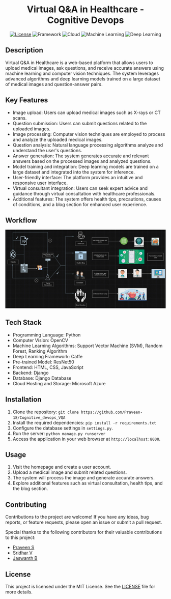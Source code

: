 <div align="center">

# Virtual Q&A in Healthcare - Cognitive Devops

[![License](https://img.shields.io/badge/License-MIT-blue.svg)](LICENSE)
![Framework](https://img.shields.io/badge/Framework-Django-092E20.svg)
![Cloud](https://img.shields.io/badge/Cloud-Microsoft%20Azure-0078D4.svg)
![Machine Learning](https://img.shields.io/badge/Machine%20Learning-Models-orange.svg)
![Deep Learning](https://img.shields.io/badge/Deep%20Learning-Models-red.svg)

</div>

## Description
Virtual Q&A in Healthcare is a web-based platform that allows users to upload medical images, ask questions, and receive accurate answers using machine learning and computer vision techniques. The system leverages advanced algorithms and deep learning models trained on a large dataset of medical images and question-answer pairs.

## Key Features
- Image upload: Users can upload medical images such as X-rays or CT scans.
- Question submission: Users can submit questions related to the uploaded images.
- Image processing: Computer vision techniques are employed to process and analyze the uploaded medical images.
- Question analysis: Natural language processing algorithms analyze and understand the user's questions.
- Answer generation: The system generates accurate and relevant answers based on the processed images and analyzed questions.
- Model training and integration: Deep learning models are trained on a large dataset and integrated into the system for inference.
- User-friendly interface: The platform provides an intuitive and responsive user interface.
- Virtual consultant integration: Users can seek expert advice and guidance through virtual consultation with healthcare professionals.
- Additional features: The system offers health tips, precautions, causes of conditions, and a blog section for enhanced user experience.

## Workflow

![Workflow](https://github.com/Praveen-18/Cognitive_devops_VQA/blob/master/Architecture/Visual%20Question%20and%20Answer%20architecture/workflow.png)

## Tech Stack
- Programming Language: Python
- Computer Vision: OpenCV
- Machine Learning Algorithms: Support Vector Machine (SVM), Random Forest, Ranking Algorithm
- Deep Learning Framework: Caffe
- Pre-trained Model: ResNet50
- Frontend: HTML, CSS, JavaScript
- Backend: Django
- Database: Django Database
- Cloud Hosting and Storage: Microsoft Azure

## Installation
1. Clone the repository: `git clone https://github.com/Praveen-18/Cognitive_devops_VQA`
2. Install the required dependencies: `pip install -r requirements.txt`
3. Configure the database settings in `settings.py`.
4. Run the server: `python manage.py runserver`
5. Access the application in your web browser at `http://localhost:8000`.

## Usage
1. Visit the homepage and create a user account.
2. Upload a medical image and submit related questions.
3. The system will process the image and generate accurate answers.
4. Explore additional features such as virtual consultation, health tips, and the blog section.

## Contributing
Contributions to the project are welcome! If you have any ideas, bug reports, or feature requests, please open an issue or submit a pull request.

Special thanks to the following contributors for their valuable contributions to this project:

- [Praveen S](https://github.com/Praveen-18)
- [Sridhar V](https://github.com/srid20ad047)
- [Jaswanth B](https://github.com/JASWANTHJET)


## License
This project is licensed under the MIT License. See the [LICENSE](LICENSE) file for more details.

